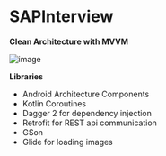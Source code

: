 # SAPInterview

**Clean Architecture with MVVM**

![image](https://user-images.githubusercontent.com/8746208/160868075-50ad10e0-05ae-4622-a570-3e47796b22fb.png)


**Libraries**
- Android Architecture Components
- Kotlin Coroutines
- Dagger 2 for dependency injection
- Retrofit for REST api communication
- GSon
- Glide for loading images

